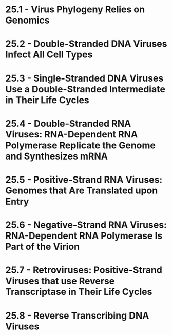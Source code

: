 # 25.1 - Virus Phylogeny Relies on Genomics
# 25.2 - Double-Stranded DNA Viruses Infect All Cell Types
# 25.3 - Single-Stranded DNA Viruses Use a Double-Stranded Intermediate in Their Life Cycles
# 25.4 - Double-Stranded RNA Viruses: RNA-Dependent RNA Polymerase Replicate the Genome and Synthesizes mRNA 
# 25.5 - Positive-Strand RNA Viruses: Genomes that Are Translated upon Entry
# 25.6 - Negative-Strand RNA Viruses: RNA-Dependent RNA Polymerase Is Part of the Virion
# 25.7 - Retroviruses: Positive-Strand Viruses that use Reverse Transcriptase in Their Life Cycles
# 25.8 - Reverse Transcribing DNA Viruses
